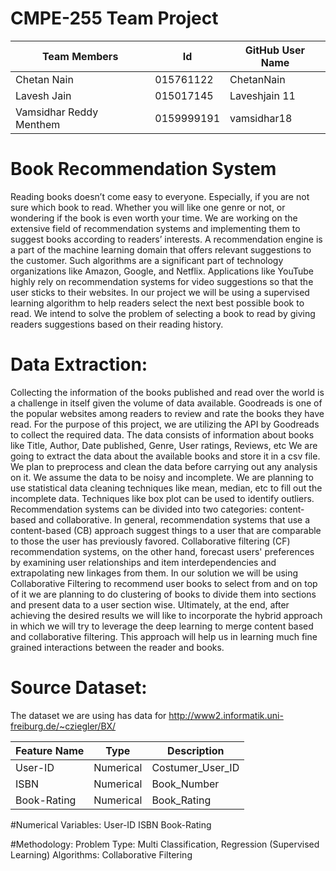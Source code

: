 # CMPE-255 Team Project



| Team Members | Id | GitHub User Name  |
| ------ | ------ | ------ |
| Chetan Nain | 015761122 | ChetanNain |
| Lavesh Jain | 015017145  | Laveshjain 11 |
| Vamsidhar Reddy Menthem | 0159999191 | vamsidhar18 |


# Book Recommendation System 

Reading books doesn’t come easy to everyone. Especially, if you are not sure which book to read. Whether you will like one genre or not, or wondering if the book is even worth your time. We are working on the extensive field of recommendation systems and implementing them to suggest books according to readers’ interests.
A recommendation engine is a part of the machine learning domain that offers relevant suggestions to the customer. Such algorithms are a significant part of technology organizations like Amazon, Google, and Netflix. Applications like YouTube highly rely on recommendation systems for video suggestions so that the user sticks to their websites.
In our project we will be using a supervised learning algorithm to help readers select the next best possible book to read. We intend to solve the problem of selecting a book to read by giving readers suggestions based on their reading history. 

# Data Extraction:
Collecting the information of the books published and read over the world is a challenge in itself given the volume of data available. Goodreads is one of the popular websites among readers to review and rate the books they have read. For the purpose of this project, we are utilizing the API by Goodreads to collect the required data. The data consists of information about books like Title, Author, Date published, Genre, User ratings, Reviews, etc 
We are going to extract the data about the available books and store it in a csv file. We plan to preprocess and clean the data before carrying out any analysis on it. We assume the data to be noisy and incomplete. We are planning to use statistical data cleaning techniques like mean, median, etc to fill out the incomplete data. Techniques like box plot can be used to identify outliers.   
Recommendation systems can be divided into two categories: content-based and collaborative. In general, recommendation systems that use a content-based (CB) approach suggest things to a user that are comparable to those the user has previously favored. Collaborative filtering (CF) recommendation systems, on the other hand, forecast users' preferences by examining user relationships and item interdependencies and extrapolating new linkages from them. 
In our solution we will be using Collaborative Filtering to recommend user books to select from and on top of it we are planning to do clustering of books to divide them into sections and present data to a user section wise.
Ultimately, at the end, after achieving the desired results we will like to incorporate the hybrid approach in which we will try to leverage the deep learning to merge content based and collaborative filtering. This approach will help us in learning much fine grained interactions between the reader and books. 

# Source Dataset:
The dataset we are using has data for http://www2.informatik.uni-freiburg.de/~cziegler/BX/ 

| Feature Name | Type | Description |
| ------ | ------ |------ |
| User-ID | Numerical | Costumer_User_ID |
| ISBN | Numerical  | Book_Number |
| Book-Rating | Numerical | Book_Rating|

#Numerical Variables:
User-ID
ISBN
Book-Rating

#Methodology:
Problem Type:  Multi Classification, Regression  (Supervised Learning)
Algorithms: Collaborative Filtering




